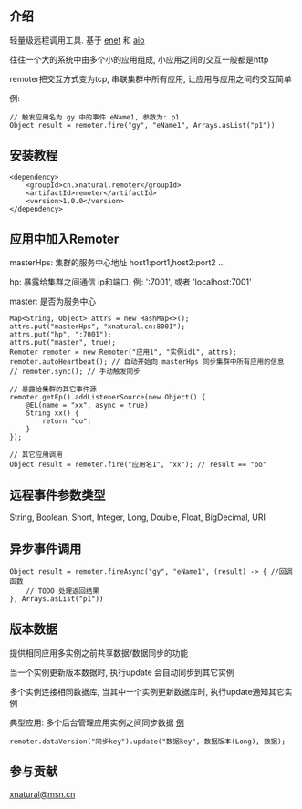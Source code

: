 ## 介绍
轻量级远程调用工具. 基于 [enet](https://gitee.com/xnat/enet) 和 [aio](https://gitee.com/xnat/aio)

往往一个大的系统中由多个小的应用组成, 小应用之间的交互一般都是http

remoter把交互方式变为tcp, 串联集群中所有应用, 让应用与应用之间的交互简单

例:
```
// 触发应用名为 gy 中的事件 eName1, 参数为: p1
Object result = remoter.fire("gy", "eName1", Arrays.asList("p1"))
```

## 安装教程
```
<dependency>
    <groupId>cn.xnatural.remoter</groupId>
    <artifactId>remoter</artifactId>
    <version>1.0.0</version>
</dependency>
```

## 应用中加入Remoter

masterHps: 集群的服务中心地址 host1:port1,host2:port2 ...

hp: 暴露给集群之间通信 ip和端口. 例: ':7001', 或者 'localhost:7001'

master: 是否为服务中心
```
Map<String, Object> attrs = new HashMap<>();
attrs.put("masterHps", "xnatural.cn:8001");
attrs.put("hp", ":7001");
attrs.put("master", true);
Remoter remoter = new Remoter("应用1", "实例id1", attrs);
remoter.autoHeartbeat(); // 自动开始向 masterHps 同步集群中所有应用的信息
// remoter.sync(); // 手动触发同步
```

```
// 暴露给集群的其它事件源
remoter.getEp().addListenerSource(new Object() {
    @EL(name = "xx", async = true)
    String xx() {
        return "oo";
    }
});

// 其它应用调用
Object result = remoter.fire("应用名1", "xx"); // result == "oo"
```
## 远程事件参数类型
String, Boolean, Short, Integer, Long, Double, Float, BigDecimal, URI


## 异步事件调用
```
Object result = remoter.fireAsync("gy", "eName1", (result) -> { //回调函数
    // TODO 处理返回结果
}, Arrays.asList("p1"))
```

## 版本数据
提供相同应用多实例之前共享数据/数据同步的功能

当一个实例更新版本数据时, 执行update 会自动同步到其它实例

多个实例连接相同数据库, 当其中一个实例更新数据库时, 执行update通知其它实例

典型应用: 多个后台管理应用实例之间同步数据 [例](https://gitee.com/xnat/gy/blob/rule/src/service/rule/AttrManager.groovy#L191)
```
remoter.dataVersion("同步key").update("数据key", 数据版本(Long), 数据);
```

## 参与贡献
xnatural@msn.cn

